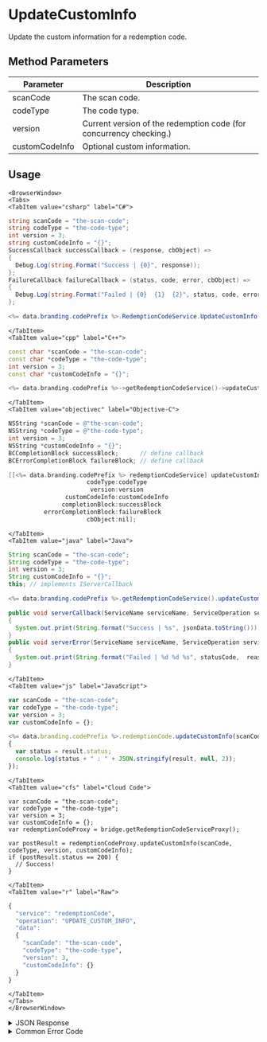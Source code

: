 # UpdateCustomInfo

Update the custom information for a redemption code.


<PartialServop service_name="redemptionCode" operation_name="UPDATE_CUSTOM_INFO" />

## Method Parameters
Parameter | Description
--------- | -----------
scanCode | The scan code.
codeType | The code type.
version | Current version of the redemption code (for concurrency checking.)
customCodeInfo | Optional custom information.

## Usage

```mdx-code-block
<BrowserWindow>
<Tabs>
<TabItem value="csharp" label="C#">
```

```csharp
string scanCode = "the-scan-code";
string codeType = "the-code-type";
int version = 3;
string customCodeInfo = "{}";
SuccessCallback successCallback = (response, cbObject) =>
{
  Debug.Log(string.Format("Success | {0}", response));
};
FailureCallback failureCallback = (status, code, error, cbObject) =>
{
  Debug.Log(string.Format("Failed | {0}  {1}  {2}", status, code, error));
};

<%= data.branding.codePrefix %>.RedemptionCodeService.UpdateCustomInfo(scanCode, codeType, version, customCodeInfo, successCallback, failureCallback);
```

```mdx-code-block
</TabItem>
<TabItem value="cpp" label="C++">
```

```cpp
const char *scanCode = "the-scan-code";
const char *codeType = "the-code-type";
int version = 3;
const char *customCodeInfo = "{}";

<%= data.branding.codePrefix %>->getRedemptionCodeService()->updateCustomInfo(scanCode, codeType, version, customCodeInfo, this);
```

```mdx-code-block
</TabItem>
<TabItem value="objectivec" label="Objective-C">
```

```objectivec
NSString *scanCode = @"the-scan-code";
NSString *codeType = @"the-code-type";
int version = 3;
NSString *customCodeInfo = "{}";
BCCompletionBlock successBlock;      // define callback
BCErrorCompletionBlock failureBlock; // define callback

[[<%= data.branding.codePrefix %> redemptionCodeService] updateCustomInfo:scanCode
                      codeType:codeType
                       version:version
                customCodeInfo:customCodeInfo
               completionBlock:successBlock
          errorCompletionBlock:failureBlock
                      cbObject:nil];
```

```mdx-code-block
</TabItem>
<TabItem value="java" label="Java">
```

```java
String scanCode = "the-scan-code";
String codeType = "the-code-type";
int version = 3;
String customCodeInfo = "{}";
this; // implements IServerCallback

<%= data.branding.codePrefix %>.getRedemptionCodeService().updateCustomInfo(scanCode, codeType, version, customCodeInfo, this);

public void serverCallback(ServiceName serviceName, ServiceOperation serviceOperation, JSONObject jsonData)
{
  System.out.print(String.format("Success | %s", jsonData.toString()));
}
public void serverError(ServiceName serviceName, ServiceOperation serviceOperation, int statusCode, int reasonCode, String jsonError)
{
  System.out.print(String.format("Failed | %d %d %s", statusCode,  reasonCode, jsonError.toString()));
}
```

```mdx-code-block
</TabItem>
<TabItem value="js" label="JavaScript">
```

```javascript
var scanCode = "the-scan-code";
var codeType = "the-code-type";
var version = 3;
var customCodeInfo = {};

<%= data.branding.codePrefix %>.redemptionCode.updateCustomInfo(scanCode, codeType, version, customCodeInfo, result =>
{
  var status = result.status;
  console.log(status + " : " + JSON.stringify(result, null, 2));
});
```

```mdx-code-block
</TabItem>
<TabItem value="cfs" label="Cloud Code">
```

```cfscript
var scanCode = "the-scan-code";
var codeType = "the-code-type";
var version = 3;
var customCodeInfo = {};
var redemptionCodeProxy = bridge.getRedemptionCodeServiceProxy();

var postResult = redemptionCodeProxy.updateCustomInfo(scanCode, codeType, version, customCodeInfo);
if (postResult.status == 200) {
  // Success!
}
```

```mdx-code-block
</TabItem>
<TabItem value="r" label="Raw">
```

```r
{
  "service": "redemptionCode",
  "operation": "UPDATE_CUSTOM_INFO",
  "data":
  {
    "scanCode": "the-scan-code",
    "codeType": "the-code-type",
    "version": 3,
    "customCodeInfo": {}
  }
}
```

```mdx-code-block
</TabItem>
</Tabs>
</BrowserWindow>
```

<details>
<summary>JSON Response</summary>

```json
{
  "data": {
    "gameId": "23782",
    "scanCode": "hif4x-xgxgb-p7hei-x2jqy-jzrrk",
    "codeType": "ct",
    "redemptionCodeId": "1e73d56d-f043-4875-a347-1f06003bc7fd",
    "version": 2,
    "codeState": "Invalidated",
    "customCodeInfo": {
      "new_key": "new_value"
    },
    "customRedemptionInfo": {},
    "redeemedByProfileId": null,
    "redeemedByProfileName": null,
    "invalidationReason": "Redemption code no longer valid.",
    "createdAt": 1655498615494,
    "activatedAt": 1655498615494,
    "redeemedAt": null,
    "invalidatedAt": 1655499571944,
    "updatedAt": 1655498615494
  },
  "status": 200
}
```
</details>

<details>
<summary>Common Error Code</summary>

### Status Codes
Code | Name | Description
---- | ---- | -----------
40395 | REDEMPTION_CODE_NOT_FOUND | The specified code was not found
40396 | REDEMPTION_CODE_VERSION_MISMATCH | Version mismatch
40399 | REDEMPTION_CODE_TYPE_NOT_FOUND | The specified code type was not found
40753 | REDEMPTION_CODE_TYPE_DISABLED | Invalid code. Redemption code type has been disabled
40755 | REDEMPTION_CODE_TYPE_MISMATCH | Redemption code's code type does not match specified code type

</details>



